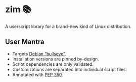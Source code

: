 <!-- This Source Code Form is subject to the terms of the Mozilla Public
   - License, v. 2.0. If a copy of the MPL was not distributed with this
   - file, You can obtain one at https://mozilla.org/MPL/2.0/. -->

# zim 📚
A userscript library for a brand-new kind of Linux distribution.

## User Mantra
- Targets [Debian “bullseye”](https://www.debian.org/releases/bullseye/).
- Installation versions are pinned by-design.
- Script dependencies are only validated.
- Customizations are separated into individual script files.
- Annotated with [PEP 350](https://peps.python.org/pep-0350/).
